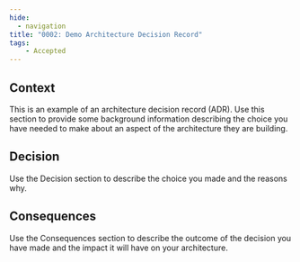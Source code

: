 ```yaml
---
hide:
  - navigation
title: "0002: Demo Architecture Decision Record"
tags: 
    - Accepted
---
```


## Context

This is an example of an architecture decision record (ADR). Use this section to provide some background information describing the choice you have needed to make about an aspect of the architecture they are building.

## Decision

Use the Decision section to describe the choice you made and the reasons why.

## Consequences

Use the Consequences section to describe the outcome of the decision you have made and the impact it will have on your architecture.
